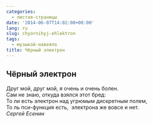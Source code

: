 ```yaml
---
categories:
  - листая-страницы
date: '2014-06-07T14:02:00+00:00'
lang: ru
slug: chyornihyj-ehlektron
tags:
  - музыкой-навеяло
title: Чёрный электрон
---
```





## Чёрный электрон

Друг мой, друг мой, я очень и очень болен.  
Сам не знаю, откуда взялся этот бред:  
То ли есть электрон над угрюмым дискретным полем,  
То ль пси-функция есть,  электрона же вовсе и нет.  
_Сергей Есенин_  
